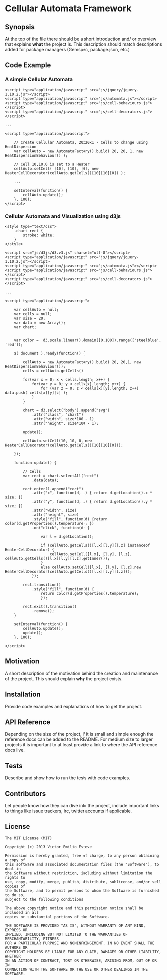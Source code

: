 Cellular Automata Framework
========

## Synopsis

At the top of the file there should be a short introduction and/ or overview that explains **what** the project is. This description should match descriptions added for package managers (Gemspec, package.json, etc.)

## Code Example

### A simple Cellular Automata

	<script type="application/javascript" src="js/jquery/jquery-1.10.2.js"></script>
	<script type="application/javascript" src="js/automata.js"></script>
	<script type="application/javascript" src="js/cell-behaviours.js"></script>
	<script type="application/javascript" src="js/cell-decorators.js"></script>

	...

	<script type="application/javascript">
	
		// Create Cellular Automata, 20x20x1 - Cells to change using HeatDispersion
		var cellAuto = new AutomataFactory().build( 20, 20, 1, new HeatDispersionBehaviour() );
		
		// Cell 10,10,0 is set to a Heater
		cellAuto.setCell( [10], [10], [0], new HeaterCellDecorator(cellAuto.getCells()[10][10][0]) );
	
		...
	
		setInterval(function() {
			cellAuto.update();
		}, 100);
	</script>
	
### Cellular Automata and Visualization using d3js

	<style type="text/css">
		.chart rect {
			stroke: white;
		}
	</style>

	<script src="js/d3js/d3.v3.js" charset="utf-8"></script>
	<script type="application/javascript" src="js/jquery/jquery-1.10.2.js"></script>
	<script type="application/javascript" src="js/automata.js"></script>
	<script type="application/javascript" src="js/cell-behaviours.js"></script>
	<script type="application/javascript" src="js/cell-decorators.js"></script>

	...

	<script type="application/javascript">
	
		var cellAuto = null;
		var cells = null;
		var size = 20;
		var data = new Array();
		var chart;
		
		
		var color =  d3.scale.linear().domain([0,100]).range(['steelblue', 'red']);

		$( document ).ready(function() {
			
			cellAuto = new AutomataFactory().build( 20, 20,1, new HeatDispersionBehaviour());
			cells = cellAuto.getCells();
			
			for(var x = 0; x < cells.length; x++) {
				for(var y = 0; y < cells[x].length; y++) {
					for (var z = 0; z < cells[x][y].length; z++) data.push( cells[x][y][z] );
				}
			}
		
			chart = d3.select("body").append("svg")
				.attr("class", "chart")
				.attr("width", size*100 - 1)
				.attr("height", size*100 - 1);
				
			update();
			
			cellAuto.setCell(10, 10, 0, new HeaterCellDecorator(cellAuto.getCells()[10][10][0])); 
		
		});	
		
		function update() {
			
			// Cells
			var rect = chart.selectAll("rect")
				.data(data);
				
			rect.enter().append("rect")
				.attr("x", function(d, i) {	return d.getLocation().x * size; })
				.attr("y", function(d, i) { return d.getLocation().y * size; })
				.attr("width", size)
				.attr("height", size)
				.style("fill", function(d) {return color(d.getProperties().temperature); })
				.on("click", function(d) {
					
					var l = d.getLocation();
					
					if (cellAuto.getCells()[l.x][l.y][l.z] instanceof HeaterCellDecorator) {
						cellAuto.setCell([l.x], [l.y], [l.z], cellAuto.getCells()[l.x][l.y][l.z].getInner());
					}
					else cellAuto.setCell([l.x], [l.y], [l.z],new HeaterCellDecorator(cellAuto.getCells()[l.x][l.y][l.z]));		
				});
			
			rect.transition()
				.style("fill", function(d) { 
					return color(d.getProperties().temperature); 
					});
		
			rect.exit().transition()
				.remove();
		}
		
		setInterval(function() {
			cellAuto.update();
			update();	
		}, 100);

	</script>
	
## Motivation

A short description of the motivation behind the creation and maintenance of the project. This should explain **why** the project exists.

## Installation

Provide code examples and explanations of how to get the project.

## API Reference

Depending on the size of the project, if it is small and simple enough the reference docs can be added to the README. For medium size to larger projects it is important to at least provide a link to where the API reference docs live.

## Tests

Describe and show how to run the tests with code examples.

## Contributors

Let people know how they can dive into the project, include important links to things like issue trackers, irc, twitter accounts if applicable.

## License

	The MIT License (MIT)

	Copyright (c) 2013 Victor Emilio Esteve
	
	Permission is hereby granted, free of charge, to any person obtaining a copy of
	this software and associated documentation files (the "Software"), to deal in
	the Software without restriction, including without limitation the rights to
	use, copy, modify, merge, publish, distribute, sublicense, and/or sell copies of
	the Software, and to permit persons to whom the Software is furnished to do so,
	subject to the following conditions:
	
	The above copyright notice and this permission notice shall be included in all
	copies or substantial portions of the Software.
	
	THE SOFTWARE IS PROVIDED "AS IS", WITHOUT WARRANTY OF ANY KIND, EXPRESS OR
	IMPLIED, INCLUDING BUT NOT LIMITED TO THE WARRANTIES OF MERCHANTABILITY, FITNESS
	FOR A PARTICULAR PURPOSE AND NONINFRINGEMENT. IN NO EVENT SHALL THE AUTHORS OR
	COPYRIGHT HOLDERS BE LIABLE FOR ANY CLAIM, DAMAGES OR OTHER LIABILITY, WHETHER
	IN AN ACTION OF CONTRACT, TORT OR OTHERWISE, ARISING FROM, OUT OF OR IN
	CONNECTION WITH THE SOFTWARE OR THE USE OR OTHER DEALINGS IN THE SOFTWARE.
